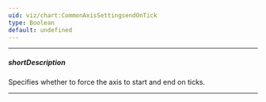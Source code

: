 ```yaml
---
uid: viz/chart:CommonAxisSettingsendOnTick
type: Boolean
default: undefined
---
```

---
##### shortDescription
Specifies whether to force the axis to start and end on ticks.

---
